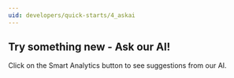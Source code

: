 ```yaml
---
uid: developers/quick-starts/4_askai
---
```


## Try something new - Ask our AI! 

Click on the Smart Analytics button to see suggestions from our AI.
